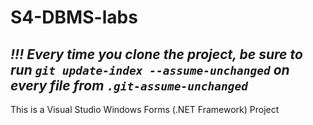 # S4-DBMS-labs

## *!!! Every time you clone the project, be sure to run `git update-index --assume-unchanged` on every file from `.git-assume-unchanged`*

This is a Visual Studio Windows Forms (.NET Framework) Project
